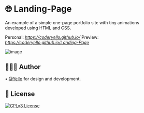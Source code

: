 # 🌐 Landing-Page

An example of a simple one-page portfolio site with tiny animations developed using HTML and CSS. 

Personal: *https://coderyello.github.io/*
Preview: *https://coderyello.github.io/Landing-Page*

![image](https://raw.githubusercontent.com/CoderYello/Landing-Page/main/screenshots/screenshot.png)

## 👷🏻‍♂️ Author

• [@Yello](https://www.github.com/CoderYello) for design and development.

## 📑 License

[![GPLv3 License](https://img.shields.io/badge/GNU%20General%20Public%20License%20v3-yellow.svg)](https://www.gnu.org/licenses/gpl-3.0.html)
